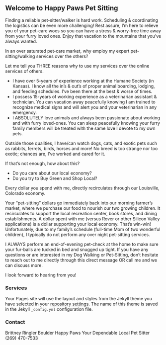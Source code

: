 ## Welcome to Happy Paws Pet Sitting

Finding a reliable pet-sitter/walker is hard work. Scheduling & coordinating the logistics can be even more challenging! Rest assure, I’m here to relieve you of your pet-care woes so you can have a stress & worry-free time away from your furry loved ones. Enjoy that vacation to the mountains that you’ve always wanted.

In an over saturated pet-care market, why employ my expert pet-sitting/walking services over the others?

Let me tell you THREE reasons why to use my services over the online services of others.
* I have over 5-years of experience working at the Humane Society (in Kansas). I know all the in’s & out’s of proper animal boarding, lodging, and feeding schedules. I’ve been there at the best & worse of times.
* I possess 15-years of working experience as a veterinarian assistant & technician. You can vacation away peacefully knowing I am trained to recognize medical signs and will alert you and your veterinarian in any emergency.
* I ABSOLUTELY love animals and always been passionate about working and with furry loved-ones. You can sleep peacefully knowing your furry family members will be treated with the same love I devote to my own pets.

Outside those qualities, I have/can watch dogs, cats, and exotic pets such as rabbits, ferrets, birds, horses and more! No breed is too strange nor too exotic; chances are, I’ve worked and cared for it.

If that’s not enough, how about this?
* Do you care about our local economy?
* Do you try to Buy Green and Shop Local?

Every dollar you spend with me, directly recirculates through our Louisville, Colorado economy.

Your “pet-sitting” dollars go immediately back into our morning farmer’s market, where we purchase our food to nourish our two growing children. It recirculates to support the local recreation center, book stores, and dining establishments. A dollar spent with me (versus Rover or other Silicon Valley applications) is a dollar supporting your local economy. That’s win-win! Unfortunately, due to my family’s schedule (full-time Mom of two wonderful children), I typically do not perform any over night pet-sitting services.

I ALWAYS perform an end-of-evening pet-check at the home to make sure your fur-balls are tucked in bed and snugged up tight. If you have any questions or are interested in my Dog Walking or Pet-Sitting, don’t hesitate to reach out to me directly through this direct message OR call me and we can discuss more.

I look forward to hearing from you!

### Services

Your Pages site will use the layout and styles from the Jekyll theme you have selected in your [repository settings](https://github.com/AdamRingler/happypaws.github.io/settings). The name of this theme is saved in the Jekyll `_config.yml` configuration file.

### Contact

Brittney Ringler
Boulder Happy Paws
Your Dependable Local Pet Sitter
(269) 470-7533
